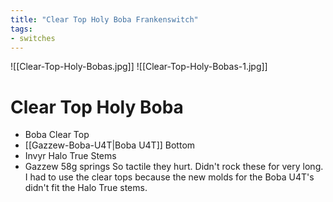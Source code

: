 ```yaml
---
title: "Clear Top Holy Boba Frankenswitch"
tags:
- switches
---
```


![[Clear-Top-Holy-Bobas.jpg]]
![[Clear-Top-Holy-Bobas-1.jpg]]

# Clear Top Holy Boba

- Boba Clear Top
- [[Gazzew-Boba-U4T|Boba U4T]] Bottom
- Invyr Halo True Stems
- Gazzew 58g springs
    So tactile they hurt. Didn't rock these for very long. I had to use the clear tops because the new molds for the Boba U4T's didn't fit the Halo True stems.
